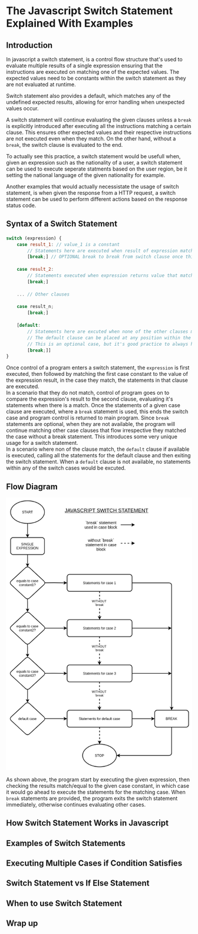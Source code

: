 # The Javascript Switch Statement Explained With Examples

## Introduction

In javascript a switch statement, is a control flow structure that's used to evaluate multiple results of a single expression ensuring that the instructions are executed on matching one of the expected values. The expected values need to be constants within the switch statement as they are not evaluated at runtime.  

Switch statement also provides a default, which matches any of the undefined expected results, allowing for error handling when unexpected values occur.  

A switch statement will continue evaluating the given clauses unless a `break` is explicitly introduced after executing all the instructions matching a certain clause. This ensures other expected values and their respective instructions are not executed even when they match. On the other hand, without a `break`, the switch clause is evaluated to the end.  

To actually see this practice, a switch statement would be usefull when, given an expression such as the nationality of a user, a switch statement can be used to execute seperate statments based on the user region, be it setting the national language of the given nationality for example.  

Another examples that would actually necessistate the usage of switch statement, is when given the response from a HTTP request, a switch statement can be used to perform different actions based on the response status code.  

## Syntax of a Switch Statement
```javascript
switch (expression) {
    case result_1: // value_1 is a constant
        // Statements here are executed when result of expression matches value of result_1
        [break;] // OPTIONAL break to break from switch clause once this claues matches.

    case result_2:
        // Statements executed when expression returns value that matches result_2
        [break;]

    ... // Other clauses

    case result_n;
        [break;]

    [default:
        // Statements here are excuted when none of the other clauses match expression result.
        // The default clause can be placed at any position within the switch statement
        // This is an optional case, but it's good practice to always have a default clause.
        [break;]]    
}
```

Once control of a program enters a switch statement, the `expression` is first executed, then followed by matching the first case constant to the value of the expression result, in the case they match, the statements in that clause are executed.  
In a scenario that they do not match, control of program goes on to compare the expression's result to the second clause, evaluating it's statements when there is a match.
Once the statements of a given case clause are executed, where a `break` statement is used, this ends the switch case and program control is returned to main program. Since `break` statements are optional, when they are not available, the program will continue matching other case clauses that flow irrespective they matched the case without a break statement. This introduces some very unique usage for a switch statement.    
In a scenario where non of the clause match, the `default` clause if available is executed, calling all the statements for the default clause and then exiting the switch statement. When a `default` clause is not available, no statements within any of the switch cases would be excuted.  

## Flow Diagram

![flow_diagram](flow_diagram.png "Flow Diagram")

As shown above, the program start by executing the given expression, then checking the results match/equal to the given case constant, in which case it would go ahead to execute the statements for the matching case. When `break` statements are provided, the program exits the switch statement immediately, otherwise continues evaluating other cases.

## How Switch Statement Works in Javascript

## Examples of Switch Statements

## Executing Multiple Cases if Condition Satisfies

## Switch Statement vs If Else Statement

## When to use Switch Statement

## Wrap up